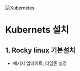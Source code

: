 ![Kubernetes](https://github.com/user-attachments/assets/3ec2d35d-184a-480a-878f-1f89f9547880)

# Kubernets 설치

## 1. Rocky linux 기본설치
 - 패키지 업데이트, 타임존 설정

